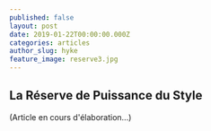 ```yaml
---
published: false
layout: post
date: 2019-01-22T00:00:00.000Z
categories: articles
author_slug: hyke
feature_image: reserve3.jpg
---
```

## La Réserve de Puissance du Style

(Article en cours d'élaboration...)
